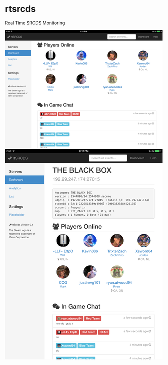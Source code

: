 # rtsrcds
Real Time SRCDS Monitoring


![ipad landscape](https://raw.githubusercontent.com/wreiske/rtsrcds/master/public/screenshots/IMG_0447.PNG)
![ipad portrait](https://raw.githubusercontent.com/wreiske/rtsrcds/master/public/screenshots/IMG_0449.PNG)
